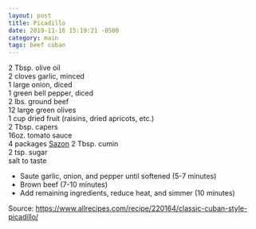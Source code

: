 ```yaml
---
layout: post
title: Picadillo
date: 2019-11-16 15:19:21 -0500
category: main
tags: beef cuban
---
```

2 Tbsp. olive oil  
2 cloves garlic, minced  
1 large onion, diced  
1 green bell pepper, diced  
2 lbs. ground beef  
12 large green olives  
1 cup dried fruit (raisins, dried apricots, etc.)  
2 Tbsp. capers  
16oz. tomato sauce  
4 packages <a href="https://escowles.github.io/recipes/ingredients/2019/11/16/sazon.html">Sazon</a>
2 Tbsp. cumin  
2 tsp. sugar  
salt to taste  
<ul>
 	<li>Saute garlic, onion, and pepper until softened (5-7 minutes)</li>
 	<li>Brown beef (7-10 minutes)</li>
 	<li>Add remaining ingredients, reduce heat, and simmer (10 minutes)</li>
</ul>
Source: <a href="https://www.allrecipes.com/recipe/220164/classic-cuban-style-picadillo/">https://www.allrecipes.com/recipe/220164/classic-cuban-style-picadillo/</a>
